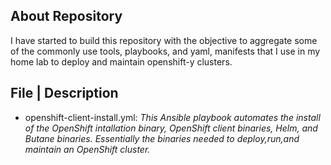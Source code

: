 ## About Repository

I have started to build this repository with the objective to aggregate some of
the commonly use tools, playbooks, and yaml, manifests that I use in my home
lab to deploy and maintain openshift-y clusters.

## File | Description
- openshift-client-install.yml: _This Ansible playbook automates the install of the OpenShift intallation binary, OpenShift client binaries, Helm, and Butane binaries. Essentially the binaries needed to deploy,run,and maintain an OpenShift cluster._
